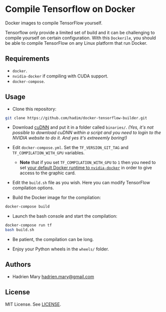 # Compile Tensorflow on Docker

Docker images to compile TensorFlow yourself.

Tensorflow only provide a limited set of build and it can be challenging to compile yourself on certain configuration. With this `Dockerile`, you should be able to compile TensorFlow on any Linux platform that run Docker.

## Requirements

- `docker`.
- `nvidia-docker` if compiling with CUDA support.
- `docker-compose`.

## Usage

- Clone this repository:

```bash
git clone https://github.com/hadim/docker-tensorflow-builder.git
```

- Download [cuDNN](https://developer.nvidia.com/cudnn) and put it in a folder called `binaries/`. *(Yes, it's not possible to download cuDNN within a script and you need to login to the NVIDIA website to do it. And yes it's extreeemly boring!)*

- Edit `docker-compose.yml`. Set the `TF_VERSION_GIT_TAG` and `TF_COMPILATION_WITH_GPU` variables.
    - **Note** that if you set `TF_COMPILATION_WITH_GPU` to `1` then you need to set [your default Docker runtime to `nvidia-docker`](https://github.com/NVIDIA/nvidia-docker) in order to give access to the graphic card.

- Edit the `build.sh` file as you wish. Here you can modify TensorFlow compilation options.

- Build the Docker image for the compilation:

```bash
docker-compose build
```

- Launch the bash console and start the compilation:

```bash
docker-compose run tf
bash build.sh
```

- Be patient, the compilation can be long.

- Enjoy your Python wheels in the `wheels/` folder.

## Authors

- Hadrien Mary <hadrien.mary@gmail.com>

## License

MIT License. See [LICENSE](LICENSE).